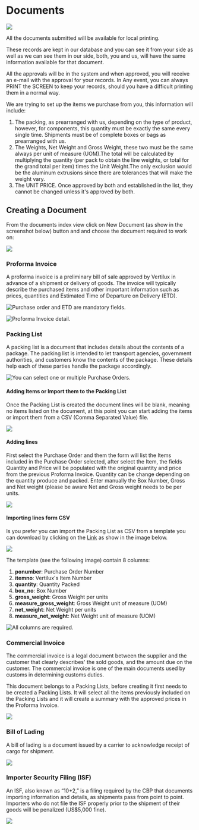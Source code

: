 # Documents

![](../../.gitbook/assets/screen-shot-2019-05-03-at-9.52.43-pm.png)

All the documents submitted will be available for local printing.

These records are kept in our database and you can see it from your side as well as we can see them in our side, both, you and us, will have the same information available for that document.

All the approvals will be in the system and when approved, you will receive an e-mail with the approval for your records. In Any event, you can always PRINT the SCREEN to keep your records, should you have a difficult printing them in a normal way.

We are trying to set up the items we purchase from you, this information will include:

1. The packing, as prearranged with us, depending on the type of product, however, for components, this quantity must be exactly the same every single time. Shipments must be of complete boxes or bags as prearranged with us.
2. The Weights, Net Weight and Gross Weight, these two must be the same always per unit of measure \(UOM\).The total will be calculated by multiplying the quantity \(per pack to obtain the line weights, or total for the grand total per item\) times the Unit Weight.The only exclusion would be the aluminum extrusions since there are tolerances that will make the weight vary.
3. The UNIT PRICE. Once approved by both and established in the list, they cannot be changed unless it's approved by both.

## Creating a Document

From the documents index view click on New Document \(as show in the screenshot below\) button and and choose the document required to work on:

![](../../.gitbook/assets/screen-shot-2019-05-04-at-12.40.56-pm.png)

### **Proforma Invoice** 

A proforma invoice is a preliminary bill of sale approved by Vertilux in advance of a shipment or delivery of goods. The invoice will typically describe the purchased items and other important information such as prices, quantities and Estimated Time of Departure on Delivery \(ETD\).

![Purchase order and ETD are mandatory fields.](../../.gitbook/assets/screen-shot-2019-05-04-at-12.52.19-pm.png)

![Proforma Invoice detail.](../../.gitbook/assets/screen-shot-2019-05-04-at-12.55.18-pm.png)

### **Packing List**

A packing list is a document that includes details about the contents of a package. The packing list is intended to let transport agencies, government authorities, and customers know the contents of the package. These details help each of these parties handle the package accordingly.

![You can select one or multiple Purchase Orders.](../../.gitbook/assets/screen-shot-2019-05-04-at-1.05.52-pm.png)

#### Adding Items or Import them to the Packing List

Once the Packing List is created the document lines will be blank, meaning no items listed on the document, at this point you can start adding the items or import them from a CSV \(Comma Separated Value\) file.

![](../../.gitbook/assets/screen-shot-2019-05-04-at-1.19.39-pm.png)

#### Adding lines

First select the Purchase Order and them the form will list the Items included in the Purchase Order selected, after select the Item, the fields Quantity and Price will be populated with the original quantity and price from the previous Proforma Invoice. Quantity can be change depending on the quantity produce and packed. Enter manually the Box Number, Gross and Net weight \(please be aware Net and Gross weight needs to be per units.

![](../../.gitbook/assets/screen-shot-2019-05-04-at-1.20.14-pm.png)

#### Importing lines form CSV

Is you prefer you can import the Packing List as CSV from a template you can download by clicking on the [Link](https://s3.amazonaws.com/erp-accpac/templates/document_lines.csv) as show in the image below.

![](../../.gitbook/assets/screen-shot-2019-05-04-at-1.20.32-pm.png)

The template \(see the following image\) contain 8 columns:

1. **ponumber**: Purchase Order Number
2. **itemno**: Vertilux's Item Number
3. **quantity**: Quantity Packed
4. **box\_no**: Box Number
5. **gross\_weight**: Gross Weight per units
6. **measure\_gross\_weight**: Gross Weight unit of measure \(UOM\)
7. **net\_weight**: Net Weight per units
8. **measure\_net\_weight**: Net Weight unit of measure \(UOM\)

![All columns are required.](../../.gitbook/assets/screen-shot-2019-05-04-at-1.37.50-pm.png)

### **Commercial Invoice** 

The commercial invoice is a legal document between the supplier and the customer that clearly describes' the sold goods, and the amount due on the customer. The commercial invoice is one of the main documents used by customs in determining customs duties.

This document belongs to a Packing Lists, before creating it first needs to be created a Packing Lists. It will select all the items previously included on the Packing Lists and it will create a summary with the approved prices in the Proforma Invoice.

![](../../.gitbook/assets/screen-shot-2019-05-04-at-1.06.10-pm.png)

### **Bill of Lading**

A bill of lading is a document issued by a carrier to acknowledge receipt of cargo for shipment.

![](../../.gitbook/assets/screen-shot-2019-05-04-at-1.06.54-pm.png)

### **Importer Security Filing \(ISF\)**

An ISF, also known as “10+2,” is a filing required by the CBP that documents importing information and details, as shipments pass from point to point. Importers who do not file the ISF properly prior to the shipment of their goods will be penalized \(US$5,000 fine\).

![](../../.gitbook/assets/screen-shot-2019-05-04-at-1.06.34-pm.png)

